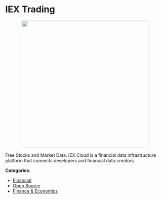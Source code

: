 # IEX Trading
<p align="center">
    <img width="400" src="https://raw.githubusercontent.com/apis-list/apis-list/apis/iex/logo_256x256.png" />
</p>

Free Stocks and Market Data. IEX Cloud is a financial data infrastructure platform that connects developers and financial data creators



**Categories**:
- [Financial](https://github.com/apis-list/apis-list#financial)
- [Open Source](https://github.com/apis-list/apis-list#open-source)
- [Finance & Economics](https://github.com/apis-list/apis-list#finance-and-economics)






